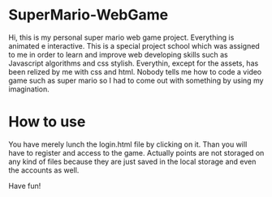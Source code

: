 # SuperMario-WebGame
Hi, this is my personal super mario web game project. Everything is animated e interactive. 
This is a special project school which was assigned to me in order to learn and improve web developing skills such as Javascript algorithms and css stylish. Everythin, except for the assets, has been relized by me with css and html. Nobody tells me how to code a video game such as super mario so I had to come out with something by using my imagination.

# How to use 
You have merely lunch the login.html file by clicking on it.
Than you will have to register and access to the game. Actually points are not storaged on any kind of files because they are just saved in the local storage and even the accounts as well. 

Have fun!
